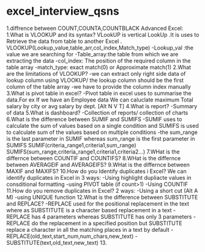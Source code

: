 # excel_interview_qsns
1.diffrence between COUNT,COUNTA,COUNTBLACK
Advanced Excel:
1.What is VLOOKUP and its syntax?
  VLookUP is vertical LookUp .It is uses to Retrieve the data from table to another Excel . VLOOKUP(Lookup_value,table_arr,col_index,Match_type)
  -Lookup_val :the value we are searching for
  -Table_array:the table from which we are extracting the data
  -col_index: The position of the required column in the table array
  -match_type: exact match(0) or Approximate match(1)
2.What are the limitations of VLOOKUP?
  -we can extract only right side data of lookup column using VLOOKUP/ the lookup column should be the first column of the table array
  -we have to provide the column index manually 
3.What is pivot table in excel?
  -Pivot table in excel uses to summarise the data.For ex If we have an Employee data We can caluclate maximum Total salary by city or avg salary by dept. [Alt N V T]
4.What is report?
  -Summary of data
5.What is dashboard?
  -Collection of reports/ collection of charts 
6.What is the difference between SUMIF and SUMIFS
  -SUMIF uses to calculate the sum of values based on a single condition and SUMIFS is used to calculate sum of the values based on multiple conditions
  -the sum_range is the last parameter in SUMIF whereas sum_range is the first parameter in SUMIFS
   SUMIF(criteria_range1,criteria1,sum_range)
   SUMIFS(sum_range,criteria_range1,criteria1,criteria2...)
7.WHat is the differnce between COUNTIF and COUNTIFS?
8.WHat is the differnce between AVERAGEIF and AVERAGEIFS?
9.WHat is the differnce between MAXIF and MAXIFS?
10.How do you Identify duplicates i Excel?
 We can identify duplicates in Excel in 3 ways:
 -Using highlight dupliacte values in consditional formatting
 -using PIVOT table (if count>1)
 -Using COUNTIF
11.How do you remove duplicates in Excel?
  2 ways:
  -Using a short cut (Alt A M)
  -using UNIQUE function
12.What is the difference between SUBSTITUTE and REPLACE?
  -REPLACE used for the positional replacement in the text where as SUBSTITUTE is a character based replacement in a text
  -REPLACE has 4 parameters whereas SUBSTITUTE has only 3 parameters 
  -REPLACE do the replacement in a specified position but SUBSTITUTE replace a character in all the matching places in a text by default
  -REPLACE(old_text,start_num,num_chars,new_text)
  -SUBSTITUTE(text,old_text,new_text)
13.
 

